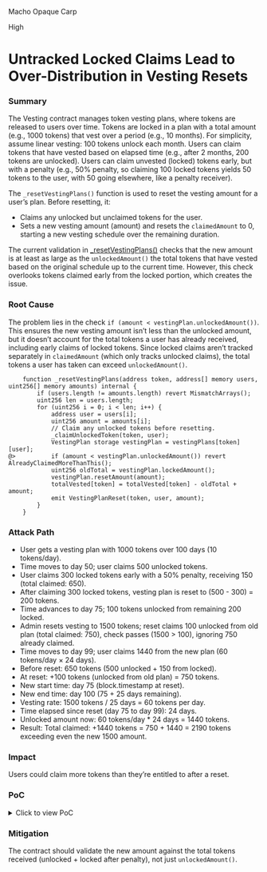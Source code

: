 Macho Opaque Carp

High

# Untracked Locked Claims Lead to Over-Distribution in Vesting Resets

### Summary
The Vesting contract manages token vesting plans, where tokens are released to users over time. Tokens are locked in a plan with a total amount (e.g., 1000 tokens) that vest over a period (e.g., 10 months). For simplicity, assume linear vesting: 100 tokens unlock each month. Users can claim tokens that have vested based on elapsed time (e.g., after 2 months, 200 tokens are unlocked). Users can claim unvested (locked) tokens early, but with a penalty (e.g., 50% penalty, so claiming 100 locked tokens yields 50 tokens to the user, with 50 going elsewhere, like a penalty receiver).

The `_resetVestingPlans()` function is used to reset the vesting amount for a user’s plan. Before resetting, it:
- Claims any unlocked but unclaimed tokens for the user.
- Sets a new vesting amount (amount) and resets the `claimedAmount` to 0, starting a new vesting schedule over the remaining duration.

The current validation in [_resetVestingPlans()](https://github.com/sherlock-audit/2025-03-symm-io-stacking/blob/d7cf7fc96af1c25b53a7b500a98b411cd018c0d3/token/contracts/vesting/Vesting.sol#L231) checks that the new amount is at least as large as the `unlockedAmount()` the total tokens that have vested based on the original schedule up to the current time. However, this check overlooks tokens claimed early from the locked portion, which creates the issue.


### Root Cause

The problem lies in the check `if (amount < vestingPlan.unlockedAmount())`. This ensures the new vesting amount isn’t less than the unlocked amount, but it doesn’t account for the total tokens a user has already received, including early claims of locked tokens. Since locked claims aren’t tracked separately in `claimedAmount` (which only tracks unlocked claims), the total tokens a user has taken can exceed `unlockedAmount()`.

```solidity
	function _resetVestingPlans(address token, address[] memory users, uint256[] memory amounts) internal {
		if (users.length != amounts.length) revert MismatchArrays();
		uint256 len = users.length;
		for (uint256 i = 0; i < len; i++) {
			address user = users[i];
			uint256 amount = amounts[i];
			// Claim any unlocked tokens before resetting.
			_claimUnlockedToken(token, user);
			VestingPlan storage vestingPlan = vestingPlans[token][user];
@>			if (amount < vestingPlan.unlockedAmount()) revert AlreadyClaimedMoreThanThis();
			uint256 oldTotal = vestingPlan.lockedAmount();
			vestingPlan.resetAmount(amount);
			totalVested[token] = totalVested[token] - oldTotal + amount;
			emit VestingPlanReset(token, user, amount);
		}
	}
```


### Attack Path
- User gets a vesting plan with 1000 tokens over 100 days (10 tokens/day).
- Time moves to day 50; user claims 500 unlocked tokens.
- User claims 300 locked tokens early with a 50% penalty, receiving 150 (total claimed: 650).
- After claiming 300 locked tokens, vesting plan is reset to (500 - 300) = 200 tokens.
- Time advances to day 75; 100 tokens unlocked from remaining 200 locked.
- Admin resets vesting to 1500 tokens; reset claims 100 unlocked from old plan (total claimed: 750), check passes (1500 > 100), ignoring 750 already claimed.
- Time moves to day 99; user claims 1440 from the new plan (60 tokens/day × 24 days).
- Before reset: 650 tokens (500 unlocked + 150 from locked).
- At reset: +100 tokens (unlocked from old plan) = 750 tokens.
- New start time: day 75 (block.timestamp at reset).
- New end time: day 100 (75 + 25 days remaining).
- Vesting rate: 1500 tokens / 25 days = 60 tokens per day.
- Time elapsed since reset (day 75 to day 99): 24 days.
- Unlocked amount now: 60 tokens/day * 24 days = 1440 tokens.
- Result: Total claimed: +1440 tokens = 750 + 1440 = 2190 tokens exceeding even the new 1500 amount.

### Impact

Users could claim more tokens than they’re entitled to after a reset.

### PoC

<details>

  <summary>Click to view PoC</summary>

```solidity

// SPDX-License-Identifier: UNLICENSED
pragma solidity ^0.8.13;

import {Test, console} from "forge-std/Test.sol";

import {Vesting} from "../vesting/Vesting.sol";
import "@openzeppelin/contracts/token/ERC20/ERC20.sol";
import "@openzeppelin/contracts/access/Ownable.sol";

contract MockERC20 is ERC20 {
    constructor() ERC20("Mock Token", "MTK") {}

    function mint(address to, uint256 amount) external {
        _mint(to, amount);
    }
}

contract VestingTest is Test {
    Vesting public vesting;
    MockERC20 public token;
    address public admin;
    address public user;
    address public penaltyReceiver;

    // Setup function to initialize the test environment
    function setUp() public {
        admin = address(this); // Admin is the test contract itself
        user = address(0x456); // User address
        penaltyReceiver = address(0x123); // Penalty receiver address

        // Deploy mock token
        token = new MockERC20();

        // Deploy and initialize Vesting contract
        vesting = new Vesting();
        uint256 lockedClaimPenalty = 500000000000000000; // 50% penalty (0.5 * 1e18)
        vesting.__vesting_init(admin, lockedClaimPenalty, penaltyReceiver);

        // Grant SETTER_ROLE and OPERATOR_ROLE to admin
        vesting.grantRole(vesting.SETTER_ROLE(), admin);
        vesting.grantRole(vesting.OPERATOR_ROLE(), admin);
    }

    function testResetAfterPartialLockedClaimAllowsOverClaim() public {
        // **Step 1: Set up vesting plan for user with 1000 tokens over 100 days**
        uint256 initialAmount = 1000e18; // 1000 tokens with 18 decimals
        uint256 startTime = block.timestamp;
        uint256 endTime = startTime + 100 days;

        address[] memory users = new address[](1);
        users[0] = user;
        uint256[] memory amounts = new uint256[](1);
        amounts[0] = initialAmount;

        // Mint tokens to the vesting contract (mint more to cover over-claim)
        token.mint(address(vesting), 2500e18);

        // Setup vesting plan as admin
        vm.prank(admin);
        vesting.setupVestingPlans(address(token), startTime, endTime, users, amounts);

        // **Step 2: Advance time to day 50 and claim unlocked tokens**
        vm.warp(block.timestamp + 50 days); // Halfway through vesting period
        uint256 unlockedAmount = 500e18; // 50% of 1000 tokens vested linearly

        vm.prank(user);
        vesting.claimUnlockedToken(address(token));
        assertEq(token.balanceOf(user), unlockedAmount, "User should have claimed 500 unlocked tokens");

        // **Step 3: Claim part of locked tokens (300 tokens with 50% penalty)**
        uint256 lockedClaim = 300e18; // Claim 300 out of 500 locked tokens
        vm.prank(user);
        vesting.claimLockedToken(address(token), lockedClaim);

        uint256 penalty = (lockedClaim * 500000000000000000) / 1e18; // 50% penalty = 150 tokens
        uint256 receivedFromLocked = lockedClaim - penalty; // User receives 150 tokens
        uint256 totalUserBalanceAfterLocked = unlockedAmount + receivedFromLocked; // 500 + 150 = 650 tokens
        assertEq(token.balanceOf(user), totalUserBalanceAfterLocked, "User should have 650 tokens after locked claim");

        // After claiming 300 locked tokens, vesting plan is reset to (500 - 300) = 200 tokens
        assertEq(vesting.getLockedAmountsForToken(user, address(token)), 200e18, "Locked amount should be 200 tokens");

        // **Step 4: Advance time to day 75**
        vm.warp(block.timestamp + 25 days); // 25 days into the new plan (200 tokens over 50 days)
        uint256 newUnlockedAmount = 100e18; // (200 * 25 / 50) = 100 tokens

        // **Step 5: Admin resets vesting plan to 1500 tokens**
        uint256 newAmount = 1500e18; // New vesting amount
        amounts[0] = newAmount;

        vm.prank(admin);
        vesting.resetVestingPlans(address(token), users, amounts);

        // During reset, it claims 100 unlocked tokens from the current plan
        uint256 totalUserBalanceAfterReset = totalUserBalanceAfterLocked + newUnlockedAmount; // 650 + 100 = 750 tokens
        assertEq(
            token.balanceOf(user), totalUserBalanceAfterReset, "User should have 750 tokens after reset claims unlocked"
        );

        // **Step 6: Advance time to day 99 and claim from the new plan**
        vm.warp(block.timestamp + 24 days);

        vm.prank(user);
        vesting.claimUnlockedToken(address(token));
        /*
        * Before reset: 650 tokens (500 unlocked + 150 from locked).
        * At reset: +100 tokens (unlocked from old plan) = 750 tokens.
        * New start time: day 75 (block.timestamp at reset).
        * New end time: day 100 (75 + 25 days remaining).
        * Vesting rate: 1500 tokens / 25 days = 60 tokens per day.
        * Time elapsed since reset (day 75 to day 99): 24 days.
        * Unlocked amount now: 60 tokens/day * 24 days = 1440 tokens.
        * After Step 6: +1440 tokens = 750 + 1440 = 2190 tokens.
        * */
        uint256 claimedAmount = 2190e18; // 750 + 1440 = 2190 tokens.

        // **Step 7: Verify over-claim**
        assertEq(token.balanceOf(user), claimedAmount, "User claimed effectively double-dip");

        // Penalty receiver got 150 tokens
        assertEq(token.balanceOf(penaltyReceiver), penalty, "Penalty receiver should have received 150 tokens");

  
    }
}

```
Run the following command to execute the POC:
```solidity
forge test --mt testResetAfterPartialLockedClaimAllowsOverClaim
```
</details>

### Mitigation

The contract should validate the new amount against the total tokens received (unlocked + locked after penalty), not just `unlockedAmount()`.